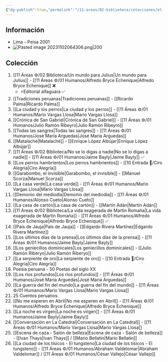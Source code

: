 ```yaml
---
{"dg-publish":true,"permalink":"/11-areas/02-biblioteca/colecciones/el-comercio-gran-biblioteca-literatura-peruana/","noteIcon":""}
---
```


## Información
- Lima - Peisa 2001
- ![Pasted image 20231102064306.png|200](/img/user/10%20Entrada%20%F0%9F%9B%92/%F0%9F%92%BE%20Adjuntos/Pasted%20image%2020231102064306.png)
## Colección
1. [[11 Áreas ⚙/02 Biblioteca/Un mundo para Julius\|Un mundo para Julius]] - [[11 Áreas ⚙/01 Humanos/Alfredo Bryce Echenique\|Alfredo Bryce Echenique]] ❌
	- ⚡Editorial alfaguara ✅
2. [[Tradiciones peruanas\|Tradiciones peruanas]] - [[Ricardo Palma\|Ricardo Palma]]
3. [[La ciudad y los perros\|La ciudad y los perros]] - [[11 Áreas ⚙/01 Humanos/Mario Vargas Llosa\|Mario Vargas Llosa]]
4. [[Crónica de San Gabriel\|Crónica de San Gabriel]] - [[11 Áreas ⚙/01 Humanos/Julio Ramón Ribeyro\|Julio Ramón Ribeyro]]
5. [[Todas las sangres\|Todas las sangres]] - [[11 Áreas ⚙/01 Humanos/José María Arguedas\|José María Arguedas]]
6. [[Matalaché\|Matalaché]] - [[Enrique López Albújar\|Enrique López Albújar]]
7. [[11 Áreas ⚙/02 Biblioteca/No se lo digas a nadie\|No se lo digas a nadie]] - [[11 Áreas ⚙/01 Humanos/Jaime Bayly\|Jaime Bayly]] ✅
8. [[Los perros hambrientos\|Los perros hambrientos]] - [[10 Entrada 🛒/Ciro Alegría\|Ciro Alegría]]
9. [[Garabombo, el invisible\|Garabombo, el invisible]] - [[Manuel Scorza\|Manuel Scorza]]
10. [[La casa verde\|La casa verde]] - [[11 Áreas ⚙/01 Humanos/Mario Vargas Llosa\|Mario Vargas Llosa]]
11. [[Demonio del mediodía\|Demonio del mediodía]] - [[11 Áreas ⚙/01 Humanos/Alonso Cueto\|Alonso Cueto]]
12. [[La casa de cartón\|La casa de cartón]] - [[Martín Adán\|Martín Adán]]
13. [[11 Áreas ⚙/02 Biblioteca/La vida exagerada de Martín Romaña\|La vida exagerada de Martín Romaña]] - [[11 Áreas ⚙/01 Humanos/Alfredo Bryce Echenique\|Alfredo Bryce Echenique]] ✅
14. [[País de Jauja\|País de Jauja]] - [[Edgardo Rivera Martínez\|Edgardo Rivera Martínez]]
15. [[Los últimos días de la prensa\|Los últimos días de la prensa]] - [[11 Áreas ⚙/01 Humanos/Jaime Bayly\|Jaime Bayly]]
16. [[Los geniecillos dominicales\|Los geniecillos dominicales]] - [[Julio Ramón Riberyo\|Julio Ramón Riberyo]]
17. [[La serpiente de oro\|La serpiente de oro]] - [[10 Entrada 🛒/Ciro Alegría\|Ciro Alegría]]
18. Poesía peruana - 50 Poetas del siglo XX
19. [[Los ríos profundos\|Los ríos profundos]] - [[11 Áreas ⚙/01 Humanos/José María Arguedas\|José María Arguedas]]
20. [[La guerra del fin del mundo\|La guerra del fin del mundo]] - [[11 Áreas ⚙/01 Humanos/Mario Vargas Llosa\|Mario Vargas Llosa]]
21. 25 Cuentos peruanos.
22. [[No me esperen en Abril\|No me esperen en Abril]] - [[11 Áreas ⚙/01 Humanos/Alfredo Bryce Echenique\|Alfredo Bryce Echenique]]
23. [[La noche es virgen\|La noche es virgen]] - [[11 Áreas ⚙/01 Humanos/Jaime Bayly\|Jaime Bayly]]
24. [[Conversación en La Catedral\|Conversación en La Catedral]] - [[11 Áreas ⚙/01 Humanos/Mario Vargas Llosa\|Mario Vargas Llosa]]
25. [[Escena de caza - Salón de belleza\|Escena de caza - Salón de belleza]] - [[Ivan Thays\|Ivan Thays]] / [[Mario Bellatin\|Mario Bellatin]]
26. [[La ciudad de los tísicos - El tungsteno\|La ciudad de los tísicos - El tungsteno]] - [[11 Áreas ⚙/01 Humanos/Abraham Valdelomar\|Abraham Valdelomar]] / [[11 Áreas ⚙/01 Humanos/César Vallejo\|César Vallejo]]